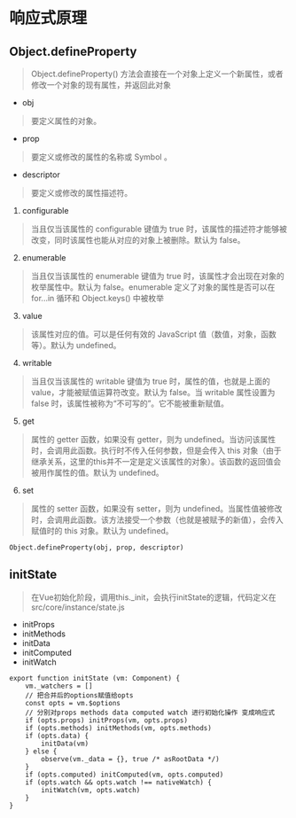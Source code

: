 # 响应式原理

## Object.defineProperty

> Object.defineProperty() 方法会直接在一个对象上定义一个新属性，或者修改一个对象的现有属性，并返回此对象

- obj
> 要定义属性的对象。
- prop
> 要定义或修改的属性的名称或 Symbol 。
- descriptor
> 要定义或修改的属性描述符。


1. configurable
> 当且仅当该属性的 configurable 键值为 true 时，该属性的描述符才能够被改变，同时该属性也能从对应的对象上被删除。默认为 false。

2. enumerable
> 当且仅当该属性的 enumerable 键值为 true 时，该属性才会出现在对象的枚举属性中。默认为 false。enumerable 定义了对象的属性是否可以在 for...in 循环和 Object.keys() 中被枚举

3. value
> 该属性对应的值。可以是任何有效的 JavaScript 值（数值，对象，函数等）。默认为 undefined。

4. writable
> 当且仅当该属性的 writable 键值为 true 时，属性的值，也就是上面的 value，才能被赋值运算符改变。默认为 false。当 writable 属性设置为 false 时，该属性被称为“不可写的”。它不能被重新赋值。

5. get
> 属性的 getter 函数，如果没有 getter，则为 undefined。当访问该属性时，会调用此函数。执行时不传入任何参数，但是会传入 this 对象（由于继承关系，这里的this并不一定是定义该属性的对象）。该函数的返回值会被用作属性的值。默认为 undefined。

6. set
> 属性的 setter 函数，如果没有 setter，则为 undefined。当属性值被修改时，会调用此函数。该方法接受一个参数（也就是被赋予的新值），会传入赋值时的 this 对象。默认为 undefined。

```
Object.defineProperty(obj, prop, descriptor)
```

## initState

> 在Vue初始化阶段，调用this._init，会执行initState的逻辑，代码定义在src/core/instance/state.js

- initProps
- initMethods
- initData
- initComputed
- initWatch

```
export function initState (vm: Component) {
    vm._watchers = []
    // 把合并后的options赋值给opts
    const opts = vm.$options
    // 分别对props methods data computed watch 进行初始化操作 变成响应式
    if (opts.props) initProps(vm, opts.props)
    if (opts.methods) initMethods(vm, opts.methods)
    if (opts.data) {
        initData(vm)
    } else {
        observe(vm._data = {}, true /* asRootData */)
    }
    if (opts.computed) initComputed(vm, opts.computed)
    if (opts.watch && opts.watch !== nativeWatch) {
        initWatch(vm, opts.watch)
    }
}
```